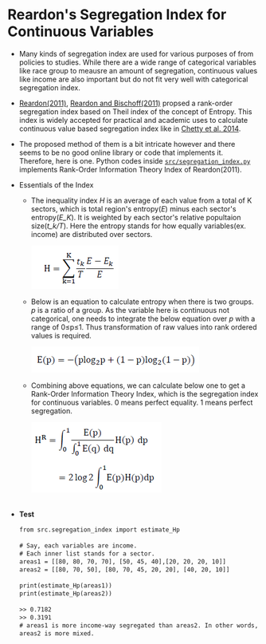 # Reardon's Segregation Index for Continuous Variables

* Many kinds of segregation index are used for various purposes of from policies to studies. While there are a wide range of categorical variables like race group to meausre an amount of segregation, continuous values like income are also important but do not fit very well with categorical segregation index.

* [Reardon(2011)](https://cepa.stanford.edu/sites/default/files/reardon%20&%20bischoff%20income%20inequality%20segregation%20AJS%20final.pdf), [Reardon and Bischoff(2011)](https://cepa.stanford.edu/sites/default/files/reardon%20&%20bischoff%20income%20inequality%20segregation%20AJS%20final.pdf) propsed a rank-order segregation index based on Theil index of the concept of Entropy. This index is widely accepted for practical and academic uses to calculate continuous value based segregation index like in [Chetty et al. 2014](https://www.nber.org/system/files/working_papers/w19843/w19843.pdf).

* The proposed method of them is a bit intricate however and there seems to be no good online library or code that implements it. Therefore, here is one. Python codes inside [```src/segregation_index.py```](./src/segregation_index.py) implements Rank-Order Information Theory Index of Reardon(2011).

* Essentials of the Index

  * The inequality index *H* is an average of each value from a total of K sectors, which is total region's entropy(*E*) minus each sector's entropy(*E_K*). It is weighted by each sector's relative popultaion size(*t_k/T*). Here the entropy stands for how equally variables(ex. income) are distributed over sectors.

    <img src="./assets/eq3-5.png">
  
  * Below is an equation to calculate entropy when there is two groups. *p* is a ratio of a group. As the variable here is continuous not categorical, one needs to integrate the below equation over *p* with a range of 0≤p≤1. Thus transformation of raw values into rank ordered values is required.
  
    <img src="./assets/eq3-6.png">

  * Combining above equations, we can calculate below one to get a Rank-Order Information Theory Index, which is the segregation index for continuous variables. 0 means perfect equality. 1 means perfect segregation.
  
    <img src="./assets/eq3-7.png">


  <br/>
* **Test**
  ```
  from src.segregation_index import estimate_Hp

  # Say, each variables are income.
  # Each inner list stands for a sector.
  areas1 = [[80, 80, 70, 70], [50, 45, 40],[20, 20, 20, 10]]
  areas2 = [[80, 70, 50], [80, 70, 45, 20, 20], [40, 20, 10]]

  print(estimate_Hp(areas1))
  print(estimate_Hp(areas2))

  >> 0.7182    
  >> 0.3191
  # areas1 is more income-way segregated than areas2. In other words, areas2 is more mixed.
  ```